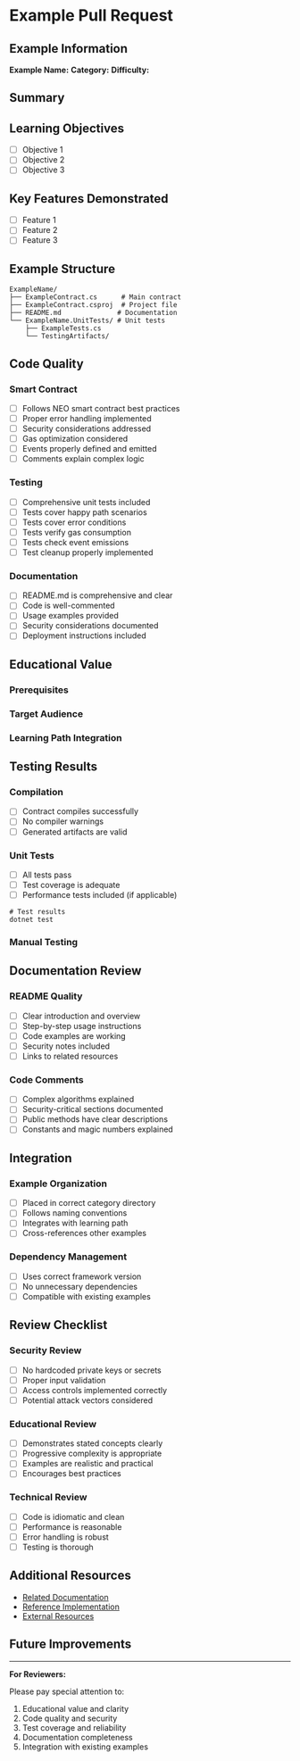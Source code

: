 # Example Pull Request

## Example Information

**Example Name:** <!-- Name of the new/updated example -->
**Category:** <!-- Beginner/Intermediate/Advanced/Token Standards/Specialized -->
**Difficulty:** <!-- ⭐☆☆☆☆ to ⭐⭐⭐⭐⭐ -->

## Summary

<!-- Brief summary of what this example demonstrates -->

## Learning Objectives

<!-- What will developers learn from this example? -->

- [ ] Objective 1
- [ ] Objective 2
- [ ] Objective 3

## Key Features Demonstrated

<!-- List the key smart contract features this example shows -->

- [ ] Feature 1
- [ ] Feature 2
- [ ] Feature 3

## Example Structure

<!-- Describe the structure of your example -->

```
ExampleName/
├── ExampleContract.cs      # Main contract
├── ExampleContract.csproj  # Project file
├── README.md              # Documentation
└── ExampleName.UnitTests/ # Unit tests
    ├── ExampleTests.cs
    └── TestingArtifacts/
```

## Code Quality

### Smart Contract
- [ ] Follows NEO smart contract best practices
- [ ] Proper error handling implemented
- [ ] Security considerations addressed
- [ ] Gas optimization considered
- [ ] Events properly defined and emitted
- [ ] Comments explain complex logic

### Testing
- [ ] Comprehensive unit tests included
- [ ] Tests cover happy path scenarios
- [ ] Tests cover error conditions
- [ ] Tests verify gas consumption
- [ ] Tests check event emissions
- [ ] Test cleanup properly implemented

### Documentation
- [ ] README.md is comprehensive and clear
- [ ] Code is well-commented
- [ ] Usage examples provided
- [ ] Security considerations documented
- [ ] Deployment instructions included

## Educational Value

### Prerequisites
<!-- What should developers know before studying this example? -->

### Target Audience
<!-- Who is this example designed for? -->

### Learning Path Integration
<!-- How does this fit into the overall learning journey? -->

## Testing Results

### Compilation
- [ ] Contract compiles successfully
- [ ] No compiler warnings
- [ ] Generated artifacts are valid

### Unit Tests
- [ ] All tests pass
- [ ] Test coverage is adequate
- [ ] Performance tests included (if applicable)

```
# Test results
dotnet test
```

### Manual Testing
<!-- Describe any manual testing performed -->

## Documentation Review

### README Quality
- [ ] Clear introduction and overview
- [ ] Step-by-step usage instructions
- [ ] Code examples are working
- [ ] Security notes included
- [ ] Links to related resources

### Code Comments
- [ ] Complex algorithms explained
- [ ] Security-critical sections documented
- [ ] Public methods have clear descriptions
- [ ] Constants and magic numbers explained

## Integration

### Example Organization
- [ ] Placed in correct category directory
- [ ] Follows naming conventions
- [ ] Integrates with learning path
- [ ] Cross-references other examples

### Dependency Management
- [ ] Uses correct framework version
- [ ] No unnecessary dependencies
- [ ] Compatible with existing examples

## Review Checklist

### Security Review
- [ ] No hardcoded private keys or secrets
- [ ] Proper input validation
- [ ] Access controls implemented correctly
- [ ] Potential attack vectors considered

### Educational Review
- [ ] Demonstrates stated concepts clearly
- [ ] Progressive complexity is appropriate
- [ ] Examples are realistic and practical
- [ ] Encourages best practices

### Technical Review
- [ ] Code is idiomatic and clean
- [ ] Performance is reasonable
- [ ] Error handling is robust
- [ ] Testing is thorough

## Additional Resources

<!-- Link to any additional resources that help understand this example -->

- [Related Documentation]()
- [Reference Implementation]()
- [External Resources]()

## Future Improvements

<!-- Suggest any future improvements or extensions -->

---

**For Reviewers:**

Please pay special attention to:
1. Educational value and clarity
2. Code quality and security
3. Test coverage and reliability
4. Documentation completeness
5. Integration with existing examples